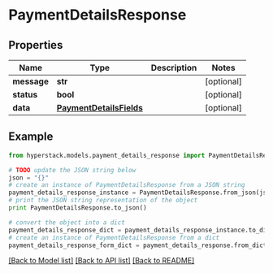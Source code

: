 # PaymentDetailsResponse


## Properties

Name | Type | Description | Notes
------------ | ------------- | ------------- | -------------
**message** | **str** |  | [optional] 
**status** | **bool** |  | [optional] 
**data** | [**PaymentDetailsFields**](PaymentDetailsFields.md) |  | [optional] 

## Example

```python
from hyperstack.models.payment_details_response import PaymentDetailsResponse

# TODO update the JSON string below
json = "{}"
# create an instance of PaymentDetailsResponse from a JSON string
payment_details_response_instance = PaymentDetailsResponse.from_json(json)
# print the JSON string representation of the object
print PaymentDetailsResponse.to_json()

# convert the object into a dict
payment_details_response_dict = payment_details_response_instance.to_dict()
# create an instance of PaymentDetailsResponse from a dict
payment_details_response_form_dict = payment_details_response.from_dict(payment_details_response_dict)
```
[[Back to Model list]](../README.md#documentation-for-models) [[Back to API list]](../README.md#documentation-for-api-endpoints) [[Back to README]](../README.md)


